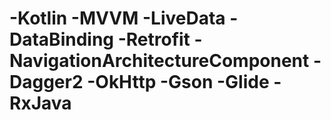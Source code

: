 # -Kotlin  -MVVM -LiveData -DataBinding -Retrofit -NavigationArchitectureComponent -Dagger2 -OkHttp -Gson -Glide -RxJava 
